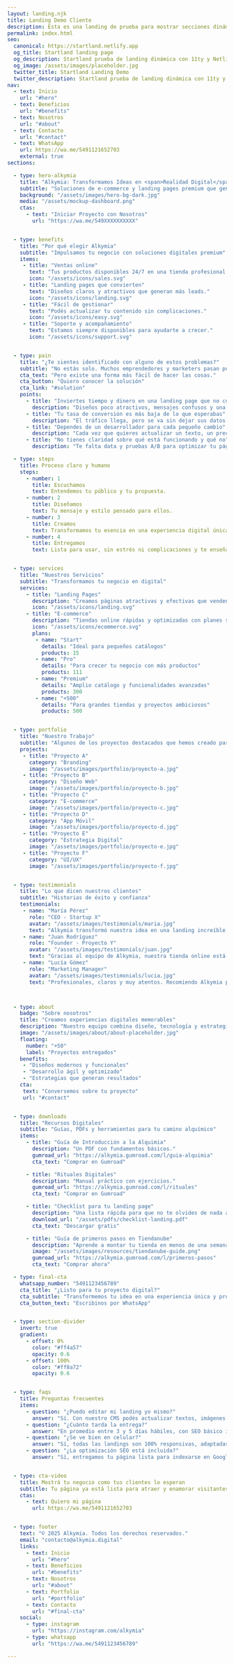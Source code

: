 ```yaml
---
layout: landing.njk
title: Landing Demo Cliente
description: Esta es una landing de prueba para mostrar secciones dinámicas.
permalink: index.html
seo:
  canonical: https://startland.netlify.app
  og_title: Startland landing page
  og_description: Startland prueba de landing dinámica con 11ty y Netlify CMS
  og_image: /assets/images/placeholder.jpg
  twitter_title: Startland Landing Demo 
  twitter_description: Startland prueba de landing dinámica con 11ty y Netlify CMS
nav:
  - text: Inicio
    url: "#hero"
  - text: Beneficios
    url: "#benefits"
  - text: Nosotros
    url: "#about"
  - text: Contacto
    url: "#contact"
  - text: WhatsApp
    url: https://wa.me/5491121652703
    external: true
sections:

  - type: hero-alkymia
    title: "Alkymia: Transformamos Ideas en <span>Realidad Digital</span>"
    subtitle: "Soluciones de e-commerce y landing pages premium que generan resultados medibles y ROI garantizado."
    background: "/assets/images/hero-bg-dark.jpg"
    media: "/assets/mockup-dashboard.png"
    ctas:
      - text: "Iniciar Proyecto con Nosotros"
        url: "https://wa.me/549XXXXXXXXXX"


  - type: benefits
    title: "Por qué elegir Alkymia"
    subtitle: "Impulsamos tu negocio con soluciones digitales premium"
    items:
     - title: "Ventas online"
       text: "Tus productos disponibles 24/7 en una tienda profesional."
       icon: "/assets/icons/sales.svg"
     - title: "Landing pages que convierten"
       text: "Diseños claros y atractivos que generan más leads."
       icon: "/assets/icons/landing.svg"
     - title: "Fácil de gestionar"
       text: "Podés actualizar tu contenido sin complicaciones."
       icon: "/assets/icons/easy.svg"
     - title: "Soporte y acompañamiento"
       text: "Estamos siempre disponibles para ayudarte a crecer."
       icon: "/assets/icons/support.svg"


  - type: pain
    title: "¿Te sientes identificado con alguno de estos problemas?"
    subtitle: "No estás solo. Muchos emprendedores y marketers pasan por esto antes de encontrar una solución definitiva."
    cta_text: "Pero existe una forma más fácil de hacer las cosas."
    cta_button: "Quiero conocer la solución"
    cta_link: "#solution"
    points:
      - title: "Inviertes tiempo y dinero en una landing page que no convierte"
        description: "Diseños poco atractivos, mensajes confusos y una estructura que no guía al usuario hacia la acción."
      - title: "Tu tasa de conversión es más baja de lo que esperabas"
        description: "El tráfico llega, pero se va sin dejar sus datos o comprar tu producto. Es como llenar un balde con un agujero."
      - title: "Dependes de un desarrollador para cada pequeño cambio"
        description: "Cada vez que quieres actualizar un texto, un precio o una imagen, tienes que pedir favores, pagar caro y esperar días."
      - title: "No tienes claridad sobre qué está funcionando y qué no"
        description: "Te falta data y pruebas A/B para optimizar tu página y mejorar tus resultados de forma consistente."

  - type: steps
    title: Proceso claro y humano
    steps:
      - number: 1
        title: Escuchamos
        text: Entendemos tu público y tu propuesta.
      - number: 2
        title: Diseñamos
        text: Tu mensaje y estilo pensado para ellos.
      - number: 3
        title: Creamos
        text: Transformamos tu esencia en una experiencia digital única que habla por sí sola.
      - number: 4
        title: Entregamos
        text: Lista para usar, sin estrés ni complicaciones y te enseñamos a gestionarla fácilmente.


  - type: services
    title: "Nuestros Servicios"
    subtitle: "Transformamos tu negocio en digital"
    services:
      - title: "Landing Pages"
        description: "Creamos páginas atractivas y efectivas que venden desde el primer día."
        icon: "/assets/icons/landing.svg"
      - title: "E-commerce"
        description: "Tiendas online rápidas y optimizadas con planes según la cantidad de productos."
        icon: "/assets/icons/ecommerce.svg"
        plans:
         - name: "Start"
           details: "Ideal para pequeños catálogos"
           products: 15
         - name: "Pro"
           details: "Para crecer tu negocio con más productos"
           products: 111
         - name: "Premium"
           details: "Amplio catálogo y funcionalidades avanzadas"
           products: 300
         - name: "+500"
           details: "Para grandes tiendas y proyectos ambiciosos"
           products: 500


  - type: portfolio
    title: "Nuestro Trabajo"
    subtitle: "Algunos de los proyectos destacados que hemos creado para nuestros clientes"
    projects:
     - title: "Proyecto A"
       category: "Branding"
       image: "/assets/images/portfolio/proyecto-a.jpg"
     - title: "Proyecto B"
       category: "Diseño Web"
       image: "/assets/images/portfolio/proyecto-b.jpg"
     - title: "Proyecto C"
       category: "E-commerce"
       image: "/assets/images/portfolio/proyecto-c.jpg"
     - title: "Proyecto D"
       category: "App Móvil"
       image: "/assets/images/portfolio/proyecto-d.jpg"
     - title: "Proyecto E"
       category: "Estrategia Digital"
       image: "/assets/images/portfolio/proyecto-e.jpg"
     - title: "Proyecto F"
       category: "UI/UX"
       image: "/assets/images/portfolio/proyecto-f.jpg"


  - type: testimonials
    title: "Lo que dicen nuestros clientes"
    subtitle: "Historias de éxito y confianza"
    testimonials:
     - name: "María Pérez"
       role: "CEO - Startup X"
       avatar: "/assets/images/testimonials/maria.jpg"
       text: "Alkymia transformó nuestra idea en una landing increíble, rápida y fácil de gestionar."
     - name: "Juan Rodríguez"
       role: "Founder - Proyecto Y"
       avatar: "/assets/images/testimonials/juan.jpg"
       text: "Gracias al equipo de Alkymia, nuestra tienda online está vendiendo más que nunca."
     - name: "Lucía Gómez"
       role: "Marketing Manager"
       avatar: "/assets/images/testimonials/lucia.jpg"
       text: "Profesionales, claros y muy atentos. Recomiendo Alkymia para cualquier proyecto digital."



  - type: about
    badge: "Sobre nosotros"
    title: "Creamos experiencias digitales memorables"
    description: "Nuestro equipo combina diseño, tecnología y estrategia para dar vida a proyectos digitales que impactan. Creemos en el poder de las ideas y en la ejecución impecable."
    image: "/assets/images/about/about-placeholder.jpg"
    floating:
      number: "+50"
      label: "Proyectos entregados"
    benefits:
     - "Diseños modernos y funcionales"
     - "Desarrollo ágil y optimizado"
     - "Estrategias que generan resultados"
    cta:
     text: "Conversemos sobre tu proyecto"
     url: "#contact"


  - type: downloads
    title: "Recursos Digitales"
    subtitle: "Guías, PDFs y herramientas para tu camino alquímico"
    items:
      - title: "Guía de Introducción a la Alquimia"
        description: "Un PDF con fundamentos básicos."
        gumroad_url: "https://alkymia.gumroad.com/l/guia-alquimia"
        cta_text: "Comprar en Gumroad"

      - title: "Rituales Digitales"
        description: "Manual práctico con ejercicios."
        gumroad_url: "https://alkymia.gumroad.com/l/rituales"
        cta_text: "Comprar en Gumroad"

      - title: "Checklist para tu landing page"
        description: "Una lista rápida para que no te olvides de nada al lanzar."
        download_url: "/assets/pdfs/checklist-landing.pdf"
        cta_text: "Descargar gratis"

      - title: "Guía de primeros pasos en Tiendanube"
        description: "Aprende a montar tu tienda en menos de una semana."
        image: "/assets/images/resources/tiendanube-guide.png"
        gumroad_url: "https://alkymia.gumroad.com/l/primeros-pasos"
        cta_text: "Comprar ahora"

  - type: final-cta
    whatsapp_number: "5491123456789"
    cta_title: "¿Listo para tu proyecto digital?"
    cta_subtitle: "Transformemos tu idea en una experiencia única y profesional."
    cta_button_text: "Escribinos por WhatsApp"


  - type: section-divider
    invert: true
    gradient:
      - offset: 0%
        color: "#ff4a57"
        opacity: 0.6
      - offset: 100%
        color: "#ff8a72"
        opacity: 0.6


  - type: faqs
    title: Preguntas frecuentes
    items:
      - question: "¿Puedo editar mi landing yo mismo?"
        answer: "Sí. Con nuestro CMS podés actualizar textos, imágenes y secciones sin conocimientos técnicos."
      - question: "¿Cuánto tarda la entrega?"
        answer: "En promedio entre 3 y 5 días hábiles, con SEO básico incluido. Si necesitás urgencia, podemos agilizar el proceso."
      - question: "¿Se ve bien en celular?"
        answer: "Sí, todas las landings son 100% responsivas, adaptadas a cualquier dispositivo."
      - question: "¿La optimización SEO está incluida?"
        answer: "Sí, entregamos tu página lista para indexarse en Google y con métricas conectadas a Search Console."


  - type: cta-video
    title: Mostrá tu negocio como tus clientes lo esperan
    subtitle: Tu página ya está lista para atraer y enamorar visitantes.
    ctas:
      - text: Quiero mi página
        url: https://wa.me/5491121652703


  - type: footer
    text: "© 2025 Alkymia. Todos los derechos reservados."
    email: "contacto@alkymia.digital"
    links:
      - text: Inicio
        url: "#hero"
      - text: Beneficios
        url: "#benefits"
      - text: Nosotros
        url: "#about"
      - text: Portfolio
        url: "#portfolio"
      - text: Contacto
        url: "#final-cta"
    social:
      - type: instagram
        url: "https://instagram.com/alkymia"
      - type: whatsapp
        url: "https://wa.me/5491123456789"

---
```

